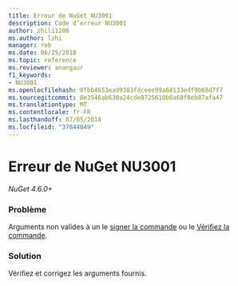 ```yaml
---
title: Erreur de NuGet NU3001
description: Code d’erreur NU3001
author: zhili1208
ms.author: lzhi
manager: rob
ms.date: 06/25/2018
ms.topic: reference
ms.reviewer: anangaur
f1_keywords:
- NU3001
ms.openlocfilehash: 0fbb4653ead9383fdceee99a68133edf9b68d7f7
ms.sourcegitcommit: 8e3546ab630a24cde8725610b6a68f8eb87afa47
ms.translationtype: MT
ms.contentlocale: fr-FR
ms.lasthandoff: 07/05/2018
ms.locfileid: "37844049"
---
```

# <a name="nuget-error-nu3001"></a>Erreur de NuGet NU3001

*NuGet 4.6.0+*

### <a name="issue"></a>Problème
Arguments non valides à un le [signer la commande](../../tools/cli-ref-sign.md) ou le [Vérifiez la commande](../../tools/cli-ref-verify.md).

### <a name="solution"></a>Solution
Vérifiez et corrigez les arguments fournis.